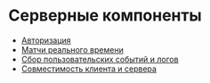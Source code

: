 # Серверные компоненты

- [Авторизация](Accounts/server/README.md)
- [Матчи реального времени](matches/README.md)
- [Сбор пользовательских событий и логов](statistics/Events/README.md)
- [Совместимость клиента и сервера](system/Compatibility/README.md)